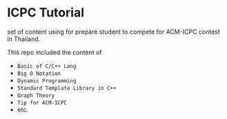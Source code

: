 # ICPC Tutorial

set of content using for prepare student to compete for ACM-ICPC contest in Thailand.

This repo included the content of
- ```Basic of C/C++ Lang```
- ```Big O Notation```
- ```Dynamic Programming```
- ```Standard Template Library in C++```
- ```Graph Theory```
- ```Tip for ACM-ICPC```
- etc.
